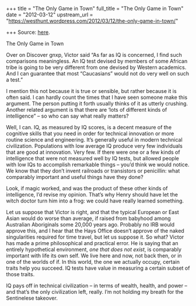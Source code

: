 +++
title = "The Only Game in Town"
full_title = "The Only Game in Town"
date = "2012-03-12"
upstream_url = "https://westhunt.wordpress.com/2012/03/12/the-only-game-in-town/"

+++
Source: [here](https://westhunt.wordpress.com/2012/03/12/the-only-game-in-town/).

The Only Game in Town

Over on Discover gnxp, Victor said “As far as IQ is concerned, I find
such comparisons meaningless. An IQ test devised by members of some
African tribe is going to be very different from one devised by Western
academics. And I can guarantee that most “Caucasians” would not do very
well on such a test.”

I mention this not because it is true or sensible, but rather because it
is often said. I can hardly count the times that I have seen someone
make this argument. The person putting it forth usually thinks of it as
utterly crushing. Another related argument is that there are ‘lots of
different kinds of intelligence” – so who can say what really matters?

Well, I can. IQ, as measured by IQ scores, is a decent measure of the
cognitive skills that you need in order for technical innovation or more
routine science and engineering. It’s generally useful in modern
technical civilization. Populations with low average IQ produce very few
individuals that are good at innovation. Very few. If there were one
or a few kinds of intelligence that were not measured well by IQ tests,
but allowed people with low IQs to accomplish remarkable things – you’d
think we would notice. We know that they don’t invent railroads or
transistors or penicillin: what comparably important and useful things
have they done?

Look, if magic worked, and was the product of these other kinds of
intelligence, I’d revise my opinion. That’s why Henry should have let
the witch doctor turn him into a frog: we could have really learned
something.

Let us suppose that Victor is right, and that the typical European or
East Asian would do worse than average, if raised from babyhood among
Australian Aboriginals some 20,000 years ago. Probably no IRB would
approve this, and I hear that the Hays Office doesn’t approve of the
naked singularities required for time travel, but let us suppose it. So
what? Victor has made a prime philosophical and practical error. He is
saying that an entirely hypothetical environment, *one that does not
exist*, is comparably important with life its own self. We live here
and now, not back then, or in one of the worlds of if. In this world,
the one we actually occupy, certain traits help you succeed. IQ tests
have value in measuring a certain subset of those traits.

IQ pays off in technical civilization – in terms of wealth, health, and
power – and that’s the only civilization left, really. I’m not holding
my breath for the Sentinelese takeover.

